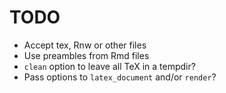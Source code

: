 

TODO
====

* Accept tex, Rnw or other files
* Use preambles from Rmd files
* `clean` option to leave all TeX in a tempdir?
* Pass options to `latex_document` and/or `render`?
